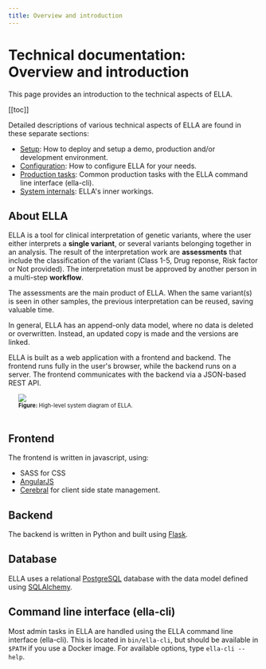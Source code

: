 ```yaml
---
title: Overview and introduction
---
```


# Technical documentation: <br>Overview and introduction

This page provides an introduction to the technical aspects of ELLA. 

[[toc]]

Detailed descriptions of various technical aspects of ELLA are found in these separate sections: 

- [Setup](/technical/setup.md): How to deploy and setup a demo, production and/or development environment.
- [Configuration](/technical/configuration.md): How to configure ELLA for your needs.
- [Production tasks](/technical/production-tasks.md): Common production tasks with the ELLA command line interface (ella-cli).
- [System internals](/technical/sysinternals.md): ELLA's inner workings.

## About ELLA

ELLA is a tool for clinical interpretation of genetic variants, where the user either interprets a **single variant**, or several variants belonging together in an analysis. The result of the interpretation work are **assessments** that include the classification of the variant (Class 1-5, Drug reponse, Risk factor or Not provided). The interpretation must be approved by another person in a multi-step **workflow**.

The assessments are the main product of ELLA. When the same variant(s) is seen in other samples, the previous interpretation can be reused, saving valuable time.

In general, ELLA has an append-only data model, where no data is deleted or overwritten. Instead, an updated copy is made and the versions are linked.

ELLA is built as a web application with a frontend and backend. The frontend runs fully in the user's browser, while the backend runs on a server. The frontend communicates with the backend via a JSON-based REST API.

<div style="text-indent: 4%;">
    <img src="./img/system.png">
    <br>
    <div style="font-size: 80%;">
        <strong>Figure: </strong>High-level system diagram of ELLA.
    </div>
    <br>
</div>

## Frontend

The frontend is written in javascript, using:

- SASS for CSS
- [AngularJS](https://angularjs.org/)
- [Cerebral](http://cerebraljs.com/) for client side state management.

## Backend

The backend is written in Python and built using [Flask](http://flask.pocoo.org/).

## Database

ELLA uses a relational [PostgreSQL](https://www.postgresql.org/) database with the data model defined using [SQLAlchemy](https://www.sqlalchemy.org/).

## Command line interface (ella-cli)

Most admin tasks in ELLA are handled using the ELLA command line interface (ella-cli). This is located in `bin/ella-cli`, but should be available in `$PATH` if you use a Docker image. For available options, type `ella-cli --help`.

